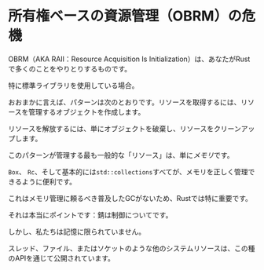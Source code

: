 # <!--The Perils Of Ownership Based Resource Management (OBRM)--> 所有権ベースの資源管理（OBRM）の危機

<!--OBRM (AKA RAII: Resource Acquisition Is Initialization) is something you'll interact with a lot in Rust.-->
OBRM（AKA RAII：Resource Acquisition Is Initialization）は、あなたがRustで多くのことをやりとりするものです。
<!--Especially if you use the standard library.-->
特に標準ライブラリを使用している場合。

<!--Roughly speaking the pattern is as follows: to acquire a resource, you create an object that manages it.-->
おおまかに言えば、パターンは次のとおりです。リソースを取得するには、リソースを管理するオブジェクトを作成します。
<!--To release the resource, you simply destroy the object, and it cleans up the resource for you.-->
リソースを解放するには、単にオブジェクトを破棄し、リソースをクリーンアップします。
<!--The most common "resource"this pattern manages is simply *memory*.-->
このパターンが管理する最も一般的な「リソース」は、単に*メモリ*です。
<!--`Box`, `Rc`, and basically everything in `std::collections` is a convenience to enable correctly managing memory.-->
`Box`、 `Rc`、そして基本的には`std::collections`すべてが、メモリを正しく管理できるように便利です。
<!--This is particularly important in Rust because we have no pervasive GC to rely on for memory management.-->
これはメモリ管理に頼るべき普及したGCがないため、Rustでは特に重要です。
<!--Which is the point, really: Rust is about control.-->
それは本当にポイントです：錆は制御についてです。
<!--However we are not limited to just memory.-->
しかし、私たちは記憶に限られていません。
<!--Pretty much every other system resource like a thread, file, or socket is exposed through this kind of API.-->
スレッド、ファイル、またはソケットのような他のシステムリソースは、この種のAPIを通じて公開されています。
